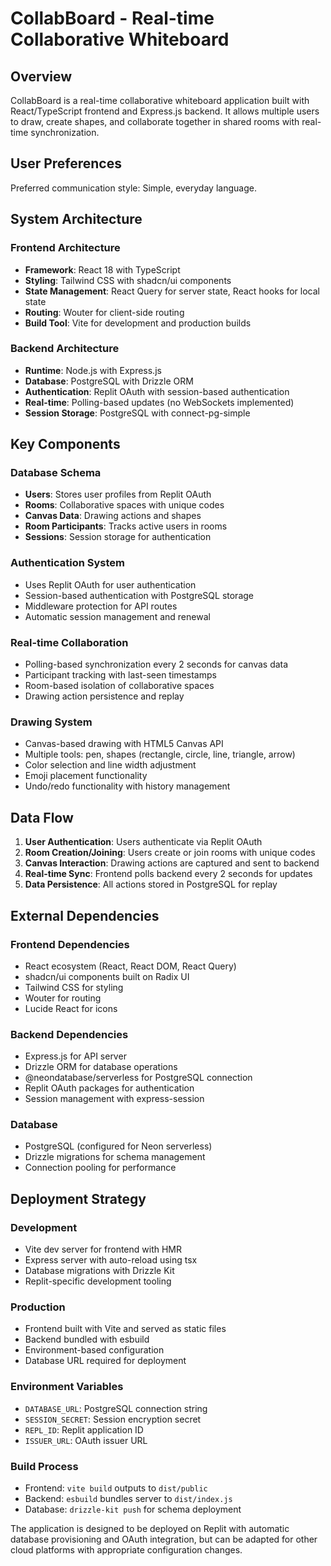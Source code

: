 # CollabBoard - Real-time Collaborative Whiteboard

## Overview

CollabBoard is a real-time collaborative whiteboard application built with React/TypeScript frontend and Express.js backend. It allows multiple users to draw, create shapes, and collaborate together in shared rooms with real-time synchronization.

## User Preferences

Preferred communication style: Simple, everyday language.

## System Architecture

### Frontend Architecture
- **Framework**: React 18 with TypeScript
- **Styling**: Tailwind CSS with shadcn/ui components
- **State Management**: React Query for server state, React hooks for local state
- **Routing**: Wouter for client-side routing
- **Build Tool**: Vite for development and production builds

### Backend Architecture
- **Runtime**: Node.js with Express.js
- **Database**: PostgreSQL with Drizzle ORM
- **Authentication**: Replit OAuth with session-based authentication
- **Real-time**: Polling-based updates (no WebSockets implemented)
- **Session Storage**: PostgreSQL with connect-pg-simple

## Key Components

### Database Schema
- **Users**: Stores user profiles from Replit OAuth
- **Rooms**: Collaborative spaces with unique codes
- **Canvas Data**: Drawing actions and shapes
- **Room Participants**: Tracks active users in rooms
- **Sessions**: Session storage for authentication

### Authentication System
- Uses Replit OAuth for user authentication
- Session-based authentication with PostgreSQL storage
- Middleware protection for API routes
- Automatic session management and renewal

### Real-time Collaboration
- Polling-based synchronization every 2 seconds for canvas data
- Participant tracking with last-seen timestamps
- Room-based isolation of collaborative spaces
- Drawing action persistence and replay

### Drawing System
- Canvas-based drawing with HTML5 Canvas API
- Multiple tools: pen, shapes (rectangle, circle, line, triangle, arrow)
- Color selection and line width adjustment
- Emoji placement functionality
- Undo/redo functionality with history management

## Data Flow

1. **User Authentication**: Users authenticate via Replit OAuth
2. **Room Creation/Joining**: Users create or join rooms with unique codes
3. **Canvas Interaction**: Drawing actions are captured and sent to backend
4. **Real-time Sync**: Frontend polls backend every 2 seconds for updates
5. **Data Persistence**: All actions stored in PostgreSQL for replay

## External Dependencies

### Frontend Dependencies
- React ecosystem (React, React DOM, React Query)
- shadcn/ui components built on Radix UI
- Tailwind CSS for styling
- Wouter for routing
- Lucide React for icons

### Backend Dependencies
- Express.js for API server
- Drizzle ORM for database operations
- @neondatabase/serverless for PostgreSQL connection
- Replit OAuth packages for authentication
- Session management with express-session

### Database
- PostgreSQL (configured for Neon serverless)
- Drizzle migrations for schema management
- Connection pooling for performance

## Deployment Strategy

### Development
- Vite dev server for frontend with HMR
- Express server with auto-reload using tsx
- Database migrations with Drizzle Kit
- Replit-specific development tooling

### Production
- Frontend built with Vite and served as static files
- Backend bundled with esbuild
- Environment-based configuration
- Database URL required for deployment

### Environment Variables
- `DATABASE_URL`: PostgreSQL connection string
- `SESSION_SECRET`: Session encryption secret
- `REPL_ID`: Replit application ID
- `ISSUER_URL`: OAuth issuer URL

### Build Process
- Frontend: `vite build` outputs to `dist/public`
- Backend: `esbuild` bundles server to `dist/index.js`
- Database: `drizzle-kit push` for schema deployment

The application is designed to be deployed on Replit with automatic database provisioning and OAuth integration, but can be adapted for other cloud platforms with appropriate configuration changes.